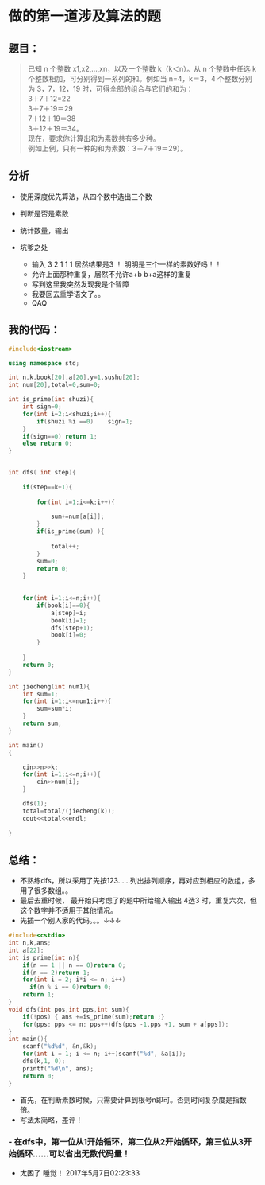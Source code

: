 # 做的第一道涉及算法的题

## 题目：
> 已知 n 个整数 x1,x2,…,xn，以及一个整数 k（k＜n）。从 n 个整数中任选 k 个整数相加，可分别得到一系列的和。例如当 n=4，k＝3，4 个整数分别为 3，7，12，19 时，可得全部的组合与它们的和为：  
> 3＋7＋12=22  
> 3＋7＋19＝29  
> 7＋12＋19＝38    
> 3＋12＋19＝34。  
> 现在，要求你计算出和为素数共有多少种。  
例如上例，只有一种的和为素数：3＋7＋19＝29）。

## 分析
- 使用深度优先算法，从四个数中选出三个数
- 判断是否是素数
- 统计数量，输出


- 坑爹之处
    - 输入 3 2 1 1 1 居然结果是3 ！ 明明是三个一样的素数好吗！！
    - 允许上面那种重复，居然不允许a+b b+a这样的重复
    - 写到这里我突然发现我是个智障
    - 我要回去重学语文了。。
    - QAQ


## 我的代码：
```cpp
#include<iostream>

using namespace std;

int n,k,book[20],a[20],y=1,sushu[20];
int num[20],total=0,sum=0;

int is_prime(int shuzi){
	int sign=0;
	for(int i=2;i<shuzi;i++){
		if(shuzi %i ==0)	sign=1;	
	}
	if(sign==0)	return 1;  
	else return 0;
} 


int dfs( int step){
	
	if(step==k+1){
		
		for(int i=1;i<=k;i++){
		
			sum+=num[a[i]];
		}
		if(is_prime(sum) ){
	
			total++;
		}
		sum=0;
		return 0;
	}
	
	
	for(int i=1;i<=n;i++){
		if(book[i]==0){
			a[step]=i;
			book[i]=1;
			dfs(step+1);
			book[i]=0;
		}
		
	}
	return 0;
}

int jiecheng(int num1){
	int sum=1;
	for(int i=1;i<=num1;i++){
		sum=sum*i;
	}
	return sum;
} 

int main()
{

	cin>>n>>k;
	for(int i=1;i<=n;i++){
		cin>>num[i];
	}

	dfs(1);
	total=total/(jiecheng(k));
	cout<<total<<endl;
	
}

```

## 总结：
- 不熟练dfs，所以采用了先按123……列出排列顺序，再对应到相应的数组，多用了很多数组。。
- 最后去重时候， 最开始只考虑了的题中所给输入输出 4选3 时，重复六次，但这个数字并不适用于其他情况。
- 先插一个别人家的代码。。。↓↓↓

```cpp
#include<cstdio>
int n,k,ans;
int a[22];
int is_prime(int n){
    if(n == 1 || n == 0)return 0;
    if(n == 2)return 1;
    for(int i = 2; i*i <= n; i++)
      if(n % i == 0)return 0;
    return 1;
}
void dfs(int pos,int pps,int sum){
    if(!pos) { ans +=is_prime(sum);return ;}
    for(pps; pps <= n; pps++)dfs(pos -1,pps +1, sum + a[pps]);
}
int main(){
    scanf("%d%d", &n,&k);
    for(int i = 1; i <= n; i++)scanf("%d", &a[i]);
    dfs(k,1, 0);
    printf("%d\n", ans);
    return 0;
}
```
- 首先，在判断素数时候，只需要计算到根号n即可。否则时间复杂度是指数倍。
- 写法太简略，差评！
### - 在dfs中，第一位从1开始循环，第二位从2开始循环，第三位从3开始循环……可以省出无数代码量！
- 太困了 睡觉！ 2017年5月7日02:23:33